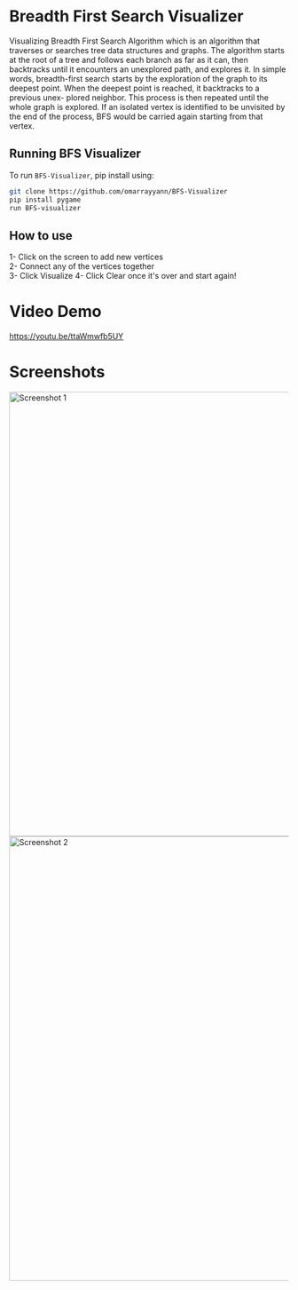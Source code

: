 # Breadth First Search Visualizer


Visualizing Breadth First Search Algorithm which is an algorithm that traverses or searches tree data structures and graphs. The algorithm starts at the root of a tree and follows each branch as far as it can, then backtracks until it encounters an unexplored path, and explores it. In simple words, breadth-first search starts by the exploration of the graph to its deepest point. When the deepest point is reached, it backtracks to a previous unex-
plored neighbor. This process is then repeated until the whole graph is explored. If an isolated vertex is identified to be unvisited by the end of the process, BFS would be carried again starting from that vertex.


## Running BFS Visualizer

To run `BFS-Visualizer`, pip install using:

```bash
git clone https://github.com/omarrayyann/BFS-Visualizer
pip install pygame
run BFS-visualizer
```

## How to use

1- Click on the screen to add new vertices \
2- Connect any of the vertices together \
3- Click Visualize
4- Click Clear once it's over and start again!

# Video Demo
https://youtu.be/ttaWmwfb5UY

# Screenshots
<img width="801" alt="Screenshot 1" src="https://user-images.githubusercontent.com/77675540/161626182-23042239-2578-423d-a96d-6a49a7ce58f7.png">
<img width="801" alt="Screenshot 2" src="https://user-images.githubusercontent.com/77675540/161626344-3b2f376e-6a59-4005-8aff-d4406e983326.png">
